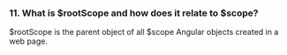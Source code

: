 ### 11. What is $rootScope and how does it relate to $scope?

$rootScope is the parent object of all $scope Angular objects created in a web page.
